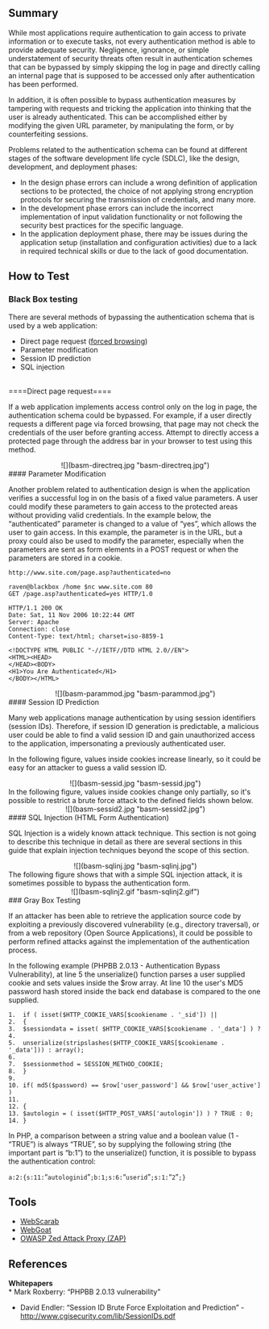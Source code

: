 Summary
-------

While most applications require authentication to gain access to private information or to execute tasks, not every authentication method is able to provide adequate security. Negligence, ignorance, or simple understatement of security threats often result in authentication schemes that can be bypassed by simply skipping the log in page and directly calling an internal page that is supposed to be accessed only after authentication has been performed.

In addition, it is often possible to bypass authentication measures by tampering with requests and tricking the application into thinking that the user is already authenticated. This can be accomplished either by modifying the given URL parameter, by manipulating the form, or by counterfeiting sessions.

Problems related to the authentication schema can be found at different stages of the software development life cycle (SDLC), like the design, development, and deployment phases:

-   In the design phase errors can include a wrong definition of application sections to be protected, the choice of not applying strong encryption protocols for securing the transmission of credentials, and many more.
-   In the development phase errors can include the incorrect implementation of input validation functionality or not following the security best practices for the specific language.
-   In the application deployment phase, there may be issues during the application setup (installation and configuration activities) due to a lack in required technical skills or due to the lack of good documentation.

How to Test
-----------

### Black Box testing

There are several methods of bypassing the authentication schema that is used by a web application:

-   Direct page request ([forced browsing](Forced_browsing "wikilink"))
-   Parameter modification
-   Session ID prediction
-   SQL injection

\
====Direct page request====

If a web application implements access control only on the log in page, the authentication schema could be bypassed. For example, if a user directly requests a different page via forced browsing, that page may not check the credentials of the user before granting access. Attempt to directly access a protected page through the address bar in your browser to test using this method.

<center>
![](basm-directreq.jpg "basm-directreq.jpg")

</center>
#### Parameter Modification

Another problem related to authentication design is when the application verifies a successful log in on the basis of a fixed value parameters. A user could modify these parameters to gain access to the protected areas without providing valid credentials. In the example below, the “authenticated” parameter is changed to a value of “yes”, which allows the user to gain access. In this example, the parameter is in the URL, but a proxy could also be used to modify the parameter, especially when the parameters are sent as form elements in a POST request or when the parameters are stored in a cookie.

    http://www.site.com/page.asp?authenticated=no 

    raven@blackbox /home $nc www.site.com 80                    
    GET /page.asp?authenticated=yes HTTP/1.0                    
                                                                
    HTTP/1.1 200 OK                                             
    Date: Sat, 11 Nov 2006 10:22:44 GMT                         
    Server: Apache                                              
    Connection: close                                           
    Content-Type: text/html; charset=iso-8859-1                 
     
    <!DOCTYPE HTML PUBLIC "-//IETF//DTD HTML 2.0//EN">          
    <HTML><HEAD>                                                
    </HEAD><BODY>                                               
    <H1>You Are Authenticated</H1>                              
    </BODY></HTML>

<center>
![](basm-parammod.jpg "basm-parammod.jpg")

</center>
#### Session ID Prediction

Many web applications manage authentication by using session identifiers (session IDs). Therefore, if session ID generation is predictable, a malicious user could be able to find a valid session ID and gain unauthorized access to the application, impersonating a previously authenticated user.

In the following figure, values inside cookies increase linearly, so it could be easy for an attacker to guess a valid session ID.

<center>
![](basm-sessid.jpg "basm-sessid.jpg")

</center>
In the following figure, values inside cookies change only partially, so it's possible to restrict a brute force attack to the defined fields shown below.

<center>
![](basm-sessid2.jpg "basm-sessid2.jpg")

</center>
#### SQL Injection (HTML Form Authentication)

SQL Injection is a widely known attack technique. This section is not going to describe this technique in detail as there are several sections in this guide that explain injection techniques beyond the scope of this section.

<center>
![](basm-sqlinj.jpg "basm-sqlinj.jpg")

</center>
The following figure shows that with a simple SQL injection attack, it is sometimes possible to bypass the authentication form.

<center>
![](basm-sqlinj2.gif "basm-sqlinj2.gif")

</center>
### Gray Box Testing

If an attacker has been able to retrieve the application source code by exploiting a previously discovered vulnerability (e.g., directory traversal), or from a web repository (Open Source Applications), it could be possible to perform refined attacks against the implementation of the authentication process.

In the following example (PHPBB 2.0.13 - Authentication Bypass Vulnerability), at line 5 the unserialize() function parses a user supplied cookie and sets values inside the \$row array. At line 10 the user's MD5 password hash stored inside the back end database is compared to the one supplied.

    1.  if ( isset($HTTP_COOKIE_VARS[$cookiename . '_sid']) ||
    2.  {
    3.  $sessiondata = isset( $HTTP_COOKIE_VARS[$cookiename . '_data'] ) ?
    4. 
    5.  unserialize(stripslashes($HTTP_COOKIE_VARS[$cookiename . '_data'])) : array();
    6. 
    7.  $sessionmethod = SESSION_METHOD_COOKIE;
    8.  }
    9. 
    10. if( md5($password) == $row['user_password'] && $row['user_active'] )
    11. 
    12. {
    13. $autologin = ( isset($HTTP_POST_VARS['autologin']) ) ? TRUE : 0;
    14. }

In PHP, a comparison between a string value and a boolean value (1 - “TRUE”) is always “TRUE”, so by supplying the following string (the important part is “b:1”) to the unserialize() function, it is possible to bypass the authentication control:

`a:2:{s:11:`“`autologinid`”`;b:1;s:6:`“`userid`”`;s:1:`“`2`”`;}`

Tools
-----

-   [WebScarab](OWASP_WebScarab_Project "wikilink")
-   [WebGoat](OWASP_WebGoat_Project "wikilink")
-   [OWASP Zed Attack Proxy (ZAP)](https://www.owasp.org/index.php/OWASP_Zed_Attack_Proxy_Project)

References
----------

**Whitepapers**\
\* Mark Roxberry: “PHPBB 2.0.13 vulnerability”

-   David Endler: “Session ID Brute Force Exploitation and Prediction” - <http://www.cgisecurity.com/lib/SessionIDs.pdf>

